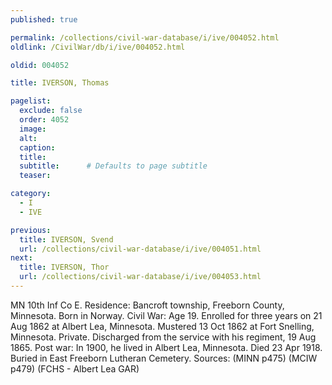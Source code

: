 ```yaml
---
published: true

permalink: /collections/civil-war-database/i/ive/004052.html
oldlink: /CivilWar/db/i/ive/004052.html

oldid: 004052

title: IVERSON, Thomas

pagelist:
  exclude: false
  order: 4052
  image: 
  alt:
  caption:
  title:
  subtitle:      # Defaults to page subtitle
  teaser:

category: 
  - I 
  - IVE

previous:
  title: IVERSON, Svend
  url: /collections/civil-war-database/i/ive/004051.html  
next:
  title: IVERSON, Thor
  url: /collections/civil-war-database/i/ive/004053.html   
---
```

MN 10th Inf Co E. Residence: Bancroft township, Freeborn County, Minnesota. Born in Norway. Civil War: Age 19. Enrolled for three years on 21 Aug 1862 at Albert Lea, Minnesota. Mustered 13 Oct 1862 at Fort Snelling, Minnesota. Private. Discharged from the service with his regiment, 19 Aug 1865. Post war: In 1900, he lived in Albert Lea, Minnesota. Died 23 Apr 1918. Buried in East Freeborn Lutheran Cemetery. Sources: (MINN p475) (MCIW p479) (FCHS - Albert Lea GAR)